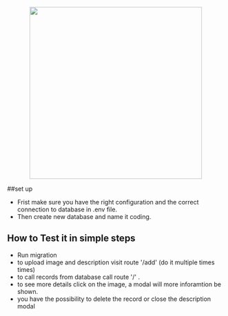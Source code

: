 <p align="center"><a href="https://laravel.com" target="_blank"><img src="https://raw.githubusercontent.com/laravel/art/master/logo-lockup/5%20SVG/2%20CMYK/1%20Full%20Color/laravel-logolockup-cmyk-red.svg" width="400"></a></p>


##set up
- Frist make sure you have the right configuration and the correct connection to database in .env file. 
- Then create new database and name it coding.

## How to Test it in simple steps
- Run migration
- to upload image and description visit route '/add'  (do it multiple times times) 
- to call records from database call route '/' .
- to see more details click on the image, a modal will more inforamtion be shown. 
- you have the possibility to delete the record or close the description modal
